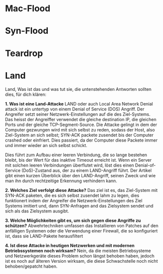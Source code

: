 # Mac-Flood
# Syn-Flood
# Teardrop
# Land
Land, Was ist das und was tut sie, die untenstehenden Antworten sollten dies, für dich klären:

**1. Was ist eine Land-Attacke**
LAND oder auch Local Area Network Denial attack ist ein untertyp von einem Denial of Service (DOS) Angriff. Der Angreifer setzt seiner Netzwerk-Einstellungen auf die des Ziel-Systems. Das heisst der Angreiffer verwendet die gleiche destination IP, die gleichen Ports und der gleiche TCP-Segment-Source. Die Attacke gelingt in dem der Computer gezwungen wird mit sich selbst zu reden, sodass der Host, also Ziel-System an sich selbst; SYN-ACK packete zusendet bis der Computer crashed oder einfriert. Dies passiert, da der Computer diese Packete immer und immer wieder an sich selbst schickt. 

Dies führt zum Aufbau einer leeren Verbindung, die so lange bestehen bleibt, bis der Wert für das inaktive Timeout erreicht ist. Wenn ein Server mit solchen leeren Verbindungen überflutet wird, löst dies einen Denial-of-Service (DoS)-Zustand aus, der zu einem LAND-Angriff führt. Der Artikel gibt einen kurzen Überblick über den LAND-Angriff, seinen Zweck und wie man ihn durch rechtzeitige Erkennung verhindern kann.

**2. Welches Ziel verfolgt diese Attacke?**
Das ziel ist es, das Ziel-System mit SYN-ACK paketen, die es sich selbst zusendet lahm zu legen, dies funktionert indem der Angreifer die Netzwerk-Einstellungen des Ziel Systems imitiert und, dann SYN-Anfragen and das Zielsystem sendet und sich als das Zielsystem ausgibt.

**3. Welche Möglichkeiten gibt es, um sich gegen diese Angriffe zu schützen?**
Abwehrtechniken umfassen das Installieren von Patches auf den anfälligen Systemen oder die Verwendung einer Firewall, die so konfiguriert ist, dass sie LAND-Pakete herausfiltert

**4. Ist diese Attacke in heutigen Netzwerken und mit modernen Betriebssystemen noch wirksam?**
Nein, da die meisten Betriebsysteme und Netzwerkgeräte dieses Problem schon längst behoben haben, jedoch ist es noch auf älteren Version wirksam, die diese Schwachstelle noch nicht behoben/gepatcht haben.
